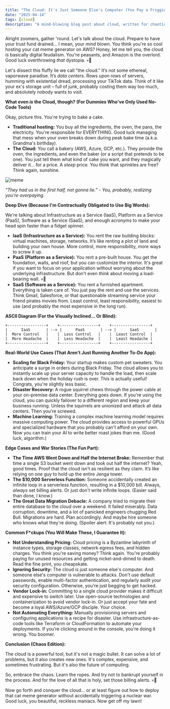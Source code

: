 ```yaml
---
title: "The Cloud: It's Just Someone Else's Computer (You Pay a Friggin' Fortune For)"
date: "2025-04-14"
tags: [cloud]
description: "A mind-blowing blog post about cloud, written for chaotic Gen Z engineers."
---
```


Alright zoomers, gather 'round. Let's talk about the cloud. Prepare to have your trust fund drained... I mean, your *mind* blown. You think you're so cool hosting your cat meme generator on AWS? Honey, let me tell you, the cloud is basically digital feudalism. You're peasants, and Amazon is the overlord. Good luck overthrowing *that* dystopia. 💀🙏

Let's dissect this fluffy lie we call "the cloud." It’s not some ethereal, vaporwave paradise. It’s *data centers*. Rows upon rows of servers, humming with existential dread, processing your TikTok data. Think of it like your ex's storage unit – full of junk, probably costing them way too much, and absolutely nobody wants to visit.

**What even *is* the Cloud, though? (For Dummies Who've Only Used No-Code Tools)**

Okay, picture this. You're trying to bake a cake.

*   **Traditional hosting:** You buy all the ingredients, the oven, the pans, the electricity. You're responsible for EVERYTHING. Good luck managing that mess when your oven breaks down during peak bake time (a.k.a. Grandma's birthday).
*   **The Cloud:** You call a bakery (AWS, Azure, GCP, etc.). They provide the oven, the ingredients, and even the baker (or a script that pretends to be one). You just tell them what kind of cake you want, and they magically deliver it… for a price. A *steep* price. You think that sprinkles are free? Think again, sunshine.

![meme](https://i.kym-cdn.com/entries/icons/original/000/028/207/Screen_Shot_2019-01-04_at_3.25.03_PM.jpg)

*“They had us in the first half, not gonna lie.” - You, probably, realizing you're overpaying.*

**Deep Dive (Because I'm Contractually Obligated to Use Big Words):**

We're talking about Infrastructure as a Service (IaaS), Platform as a Service (PaaS), Software as a Service (SaaS), and enough acronyms to make your head spin faster than a fidget spinner.

*   **IaaS (Infrastructure as a Service):** You rent the raw building blocks: virtual machines, storage, networks. It’s like renting a plot of land and building your own house. More control, more responsibility, more ways to screw it up.
*   **PaaS (Platform as a Service):** You rent a pre-built house. You get the foundation, walls, and roof, but you can customize the interior. It's great if you want to focus on your application without worrying about the underlying infrastructure. But don't even *think* about moving a load-bearing wall. 💀🙏
*   **SaaS (Software as a Service):** You rent a furnished apartment. Everything is taken care of. You just pay the rent and use the services. Think Gmail, Salesforce, or that questionable streaming service your friend pirates movies from. Least control, least responsibility, easiest to use (and probably the most expensive in the long run).

**ASCII Diagram (For the Visually Inclined… Or Blind):**

```
+-----------------+    +-----------------+    +-----------------+
|      IaaS       | --> |      PaaS       | --> |      SaaS       |
|  More Control   |    |  Less Control   |    |  Least Control  |
|  More Headache  |    |  Less Headache  |    |  Least Headache |
+-----------------+    +-----------------+    +-----------------+
```

**Real-World Use Cases (That Aren't Just Running Another To-Do App):**

*   **Scaling for Black Friday:** Your startup makes custom pet sweaters. You anticipate a surge in orders during Black Friday. The cloud allows you to instantly scale up your server capacity to handle the load, then scale back down when the holiday rush is over. This is actually useful! Congrats, you're slightly less basic.
*   **Disaster Recovery:** A rogue squirrel chews through the power cable at your on-premise data center. Everything goes down. If you're using the cloud, you can quickly failover to a different region and keep your business running. Unless the squirrels are unionized and attack all data centers. Then you're screwed.
*   **Machine Learning:** Training a complex machine learning model requires massive computing power. The cloud provides access to powerful GPUs and specialized hardware that you probably can't afford on your own. Now you can train your AI to write better roast jokes than me. (Good luck, algorithm.)

**Edge Cases and War Stories (The Fun Part):**

*   **The Time AWS Went Down and Half the Internet Broke:** Remember that time a single S3 bucket went down and took out half the internet? Yeah, good times. Proof that the cloud isn't as resilient as they claim. It’s like relying on one guy to hold up the entire Jenga tower.
*   **The $10,000 Serverless Function:** Someone accidentally created an infinite loop in a serverless function, resulting in a $10,000 bill. Always, *always* set billing alerts. Or just don't write infinite loops. (Easier said than done, I know.)
*   **The Great Data Migration Debacle:** A company tried to migrate their entire database to the cloud over a weekend. It failed miserably. Data corruption, downtime, and a lot of panicked engineers chugging Red Bull. Migrations are hard. Plan accordingly. And maybe hire someone who knows what they're doing. (Spoiler alert: It's probably not you.)

**Common F\*ckups (You Will Make These, I Guarantee It):**

*   **Not Understanding Pricing:** Cloud pricing is a Byzantine labyrinth of instance types, storage classes, network egress fees, and hidden charges. You think you're saving money? Think again. You're probably paying for unused resources and getting nickel-and-dimed to death. Read the fine print, you cheapskate.
*   **Ignoring Security:** The cloud is just someone else's computer. And someone else's computer is vulnerable to attacks. Don't use default passwords, enable multi-factor authentication, and regularly audit your security configuration. Otherwise, you're just begging to get hacked.
*   **Vendor Lock-in:** Committing to a single cloud provider makes it difficult and expensive to switch later. Use open-source technologies and containerization to avoid vendor lock-in. Or just accept your fate and become a loyal AWS/Azure/GCP disciple. Your choice.
*   **Not Automating Everything:** Manually provisioning servers and configuring applications is a recipe for disaster. Use infrastructure-as-code tools like Terraform or CloudFormation to automate your deployments. If you’re clicking around in the console, you’re doing it wrong. You boomer.

**Conclusion (Chaos Edition):**

The cloud is a powerful tool, but it's not a magic bullet. It can solve a lot of problems, but it also creates new ones. It's complex, expensive, and sometimes frustrating. But it's also the future of computing.

So, embrace the chaos. Learn the ropes. And try not to bankrupt yourself in the process. And for the love of all that is holy, set those billing alerts. 💀🙏

Now go forth and conquer the cloud... or at least figure out how to deploy that cat meme generator without accidentally triggering a nuclear war. Good luck, you beautiful, reckless maniacs. Now get off my lawn!
